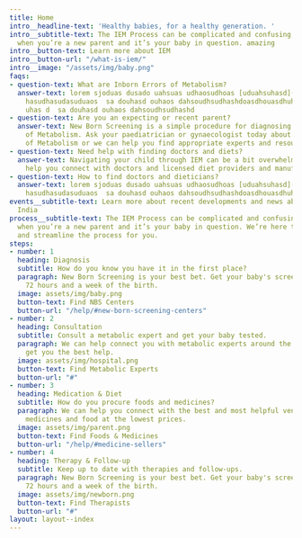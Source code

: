 ```yaml
---
title: Home
intro__headline-text: 'Healthy babies, for a healthy generation. '
intro__subtitle-text: The IEM Process can be complicated and confusing, especially
  when you’re a new parent and it’s your baby in question. amazing
intro__button-text: Learn more about IEM
intro__button-url: "/what-is-iem/"
intro__image: "/assets/img/baby.png"
faqs:
- question-text: What are Inborn Errors of Metabolism?
  answer-text: lorem sjoduas dusado uahsuas udhaosudhoas [uduahsuhasd](http://google.com)
    hasudhasudasuduaos  sa douhasd ouhaos dahsoudhsudhashdoasdhouasdhuhasd ouhaos
    uhas d  sa douhasd ouhaos dahsoudhsudhashd
- question-text: Are you an expecting or recent parent?
  answer-text: New Born Screening is a simple procedure for diagnosing Inborn Errors
    of Metabolism. Ask your paediatrician or gynaecologist today about Inborn Errors
    of Metabolism or we can help you find appropriate experts and resources.
- question-text: Need help with finding doctors and diets?
  answer-text: Navigating your child through IEM can be a bit overwhelming. Let us
    help you connect with doctors and licensed diet providers and manufacturers.
- question-text: How to find doctors and dieticians?
  answer-text: lorem sjoduas dusado uahsuas udhaosudhoas [uduahsuhasd](http://google.com)
    hasudhasudasuduaos  sa douhasd ouhaos dahsoudhsudhashdoasdhouasdhuhasd ouhaos
events__subtitle-text: Learn more about recent developments and news about IEM in
  India
process__subtitle-text: The IEM Process can be complicated and confusing, especially
  when you’re a new parent and it’s your baby in question. We’re here to simplify
  and streamline the process for you.
steps:
- number: 1
  heading: Diagnosis
  subtitle: How do you know you have it in the first place?
  paragraph: New Born Screening is your best bet. Get your baby's screening done within
    72 hours and a week of the birth.
  image: assets/img/baby.png
  button-text: Find NBS Centers
  button-url: "/help/#new-born-screening-centers"
- number: 2
  heading: Consultation
  subtitle: Consult a metabolic expert and get your baby tested.
  paragraph: We can help connect you with metabolic experts around the country and
    get you the best help.
  image: assets/img/hospital.png
  button-text: Find Metabolic Experts
  button-url: "#"
- number: 3
  heading: Medication & Diet
  subtitle: How do you procure foods and medicines?
  paragraph: We can help you connect with the best and most helpful vendors providing
    medicines and food at the lowest prices.
  image: assets/img/parent.png
  button-text: Find Foods & Medicines
  button-url: "/help/#medicine-sellers"
- number: 4
  heading: Therapy & Follow-up
  subtitle: Keep up to date with therapies and follow-ups.
  paragraph: New Born Screening is your best bet. Get your baby's screening done within
    72 hours and a week of the birth.
  image: assets/img/newborn.png
  button-text: Find Therapists
  button-url: "#"
layout: layout--index
---
```


